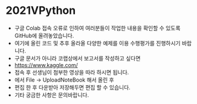 # 2021VPython

* 구글 Colab 접속 오류로 인하여 여러분들이 작업한 내용을 확인할 수 있도록 GitHub에 올려놓았습니다.
* 여기에 올린 코드 및 추후 올라올 다양한 예제를 이용 수행평가를 진행하시기 바랍니다.
* 구글 문서가 아니라 코랩상에서 보고서를 작성하고 싶다면 
* https://www.kaggle.com/
* 접속 후 선생님이 첨부한 영상을 따라 하시면 됩니다.
* 에서 File -> UploadNoteBook 해서 올린 후 
* 편집 한 후 다운받아 저장해두면 편집 할 수 있습니다.
* 기타 궁금한 사항은 문의바랍니다.
